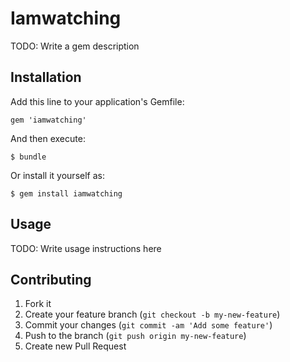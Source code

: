 # Iamwatching

TODO: Write a gem description

## Installation

Add this line to your application's Gemfile:

    gem 'iamwatching'

And then execute:

    $ bundle

Or install it yourself as:

    $ gem install iamwatching

## Usage

TODO: Write usage instructions here

## Contributing

1. Fork it
2. Create your feature branch (`git checkout -b my-new-feature`)
3. Commit your changes (`git commit -am 'Add some feature'`)
4. Push to the branch (`git push origin my-new-feature`)
5. Create new Pull Request
